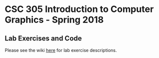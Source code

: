 # CSC 305 Introduction to Computer Graphics - Spring 2018

## Lab Exercises and Code

Please see the wiki [here](https://github.com/arthurfirmino/icg/wiki/) for lab exercise descriptions.
